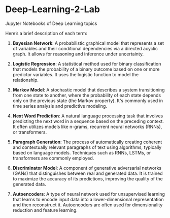 # Deep-Learning-2-Lab
Jupyter Notebooks of Deep Learning topics

Here’s a brief description of each term:

1. **Bayesian Network**: A probabilistic graphical model that represents a set of variables and their conditional dependencies via a directed acyclic graph. It allows for reasoning and inference under uncertainty.

2. **Logistic Regression**: A statistical method used for binary classification that models the probability of a binary outcome based on one or more predictor variables. It uses the logistic function to model the relationship.

3. **Markov Model**: A stochastic model that describes a system transitioning from one state to another, where the probability of each state depends only on the previous state (the Markov property). It's commonly used in time series analysis and predictive modeling.

4. **Next Word Prediction**: A natural language processing task that involves predicting the next word in a sequence based on the preceding context. It often utilizes models like n-grams, recurrent neural networks (RNNs), or transformers.

5. **Paragraph Generation**: The process of automatically creating coherent and contextually relevant paragraphs of text using algorithms, typically based on language models. Techniques such as RNNs, LSTMs, or transformers are commonly employed.

6. **Discriminator Model**: A component of generative adversarial networks (GANs) that distinguishes between real and generated data. It is trained to maximize the accuracy of its predictions, improving the quality of the generated data.

7. **Autoencoders**: A type of neural network used for unsupervised learning that learns to encode input data into a lower-dimensional representation and then reconstruct it. Autoencoders are often used for dimensionality reduction and feature learning.
